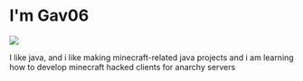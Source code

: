 # I'm Gav06
![](https://counter.gofiber.io/badge/gav06/gav06)

I like java, and i like making minecraft-related java projects
and i am learning how to develop minecraft hacked clients for anarchy servers
